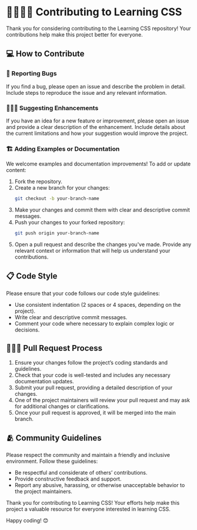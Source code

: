 # 🫱🏼‍🫲🏽 Contributing to Learning CSS

Thank you for considering contributing to the Learning CSS repository! Your contributions help make this project better for everyone.

## 💻 How to Contribute

### 🐛 Reporting Bugs
If you find a bug, please open an issue and describe the problem in detail. Include steps to reproduce the issue and any relevant information.

### 💇🏽‍♂️ Suggesting Enhancements
If you have an idea for a new feature or improvement, please open an issue and provide a clear description of the enhancement. Include details about the current limitations and how your suggestion would improve the project.

### 🏗 Adding Examples or Documentation
We welcome examples and documentation improvements! To add or update content:
1. Fork the repository.
2. Create a new branch for your changes:
    ```sh
    git checkout -b your-branch-name
    ```
3. Make your changes and commit them with clear and descriptive commit messages.
4. Push your changes to your forked repository:
    ```sh
    git push origin your-branch-name
    ```
5. Open a pull request and describe the changes you've made. Provide any relevant context or information that will help us understand your contributions.

## 📋 Code Style
Please ensure that your code follows our code style guidelines:
- Use consistent indentation (2 spaces or 4 spaces, depending on the project).
- Write clear and descriptive commit messages.
- Comment your code where necessary to explain complex logic or decisions.

## 🚣🏽‍♂️ Pull Request Process
1. Ensure your changes follow the project’s coding standards and guidelines.
2. Check that your code is well-tested and includes any necessary documentation updates.
3. Submit your pull request, providing a detailed description of your changes.
4. One of the project maintainers will review your pull request and may ask for additional changes or clarifications.
5. Once your pull request is approved, it will be merged into the main branch.

## 🫂 Community Guidelines
Please respect the community and maintain a friendly and inclusive environment. Follow these guidelines:
- Be respectful and considerate of others’ contributions.
- Provide constructive feedback and support.
- Report any abusive, harassing, or otherwise unacceptable behavior to the project maintainers.

Thank you for contributing to Learning CSS! Your efforts help make this project a valuable resource for everyone interested in learning CSS.

Happy coding! 😊
